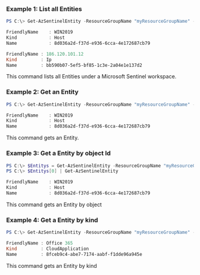 ### Example 1: List all Entities
```powershell
PS C:\> Get-AzSentinelEntity -ResourceGroupName "myResourceGroupName" -workspaceName "myWorkspaceName"

FriendlyName 	: WIN2019
Kind         	: Host
Name         	: 8d036a2d-f37d-e936-6cca-4e172687cb79

FriendlyName : 186.120.101.12
Kind         : Ip
Name         : bb590b07-5ef5-bf85-1c3e-2a04e1e137d2
```

This command lists all Entities under a Microsoft Sentinel workspace.

### Example 2: Get an Entity
```powershell
PS C:\> Get-AzSentinelEntity -ResourceGroupName "myResourceGroupName" -workspaceName "myWorkspaceName" -Id "8d036a2d-f37d-e936-6cca-4e172687cb79"

FriendlyName 	: WIN2019
Kind         	: Host
Name         	: 8d036a2d-f37d-e936-6cca-4e172687cb79
```

This command gets an Entity.

### Example 3: Get a Entity by object Id
```powershell
PS C:\> $Entitys = Get-AzSentinelEntity -ResourceGroupName "myResourceGroupName" -workspaceName "myWorkspaceName"
PS C:\> $Entitys[0] | Get-AzSentinelEntity

FriendlyName 	: WIN2019
Kind         	: Host
Name         	: 8d036a2d-f37d-e936-6cca-4e172687cb79
```

This command gets an Entity by object

### Example 4: Get a Entity by kind
```powershell
PS C:\> Get-AzSentinelEntity -ResourceGroupName "myResourceGroupName" -workspaceName "myWorkspaceName" | Where-Object {$_.Kind -eq "CloudApplication"} 

FriendlyName : Office 365
Kind         : CloudApplication
Name         : 8fceb9c4-abe7-7174-aabf-f1dde96a945e
```

This command gets an Entity by kind